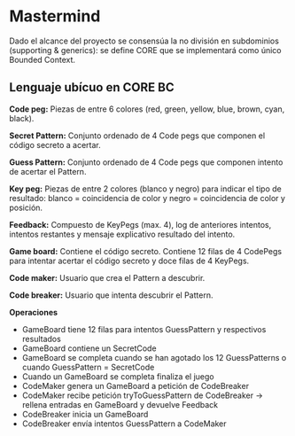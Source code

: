 # Mastermind

Dado el alcance del proyecto se consensúa la no división en subdominios (supporting & generics): se define CORE que se implementará como único Bounded Context.

## Lenguaje ubícuo en CORE BC

**Code peg:**
Piezas de entre 6 colores (red, green, yellow, blue, brown, cyan, black). 

**Secret Pattern:**
Conjunto ordenado de 4 Code pegs que componen el código secreto a acertar.

**Guess Pattern:**
Conjunto ordenado de 4 Code pegs que componen intento de acertar el Pattern.

**Key peg:**
Piezas de entre 2 colores (blanco y negro) para indicar el tipo de resultado: blanco = coincidencia de color y negro = coincidencia de color y posición.

**Feedback:**
Compuesto de KeyPegs (max. 4), log de anteriores intentos, intentos restantes y mensaje explicativo resultado del intento.

**Game board:**
Contiene el código secreto.
Contiene 12 filas de 4 CodePegs para intentar acertar el código secreto y doce filas de 4 KeyPegs. 

**Code maker:**
Usuario que crea el Pattern a descubrir. 

**Code breaker:**
Usuario que intenta descubrir el Pattern.


**Operaciones**

- GameBoard tiene 12 filas para intentos GuessPattern y respectivos resultados 
- GameBoard contiene un SecretCode
- GameBoard se completa cuando se han agotado los 12 GuessPatterns o cuando GuessPattern = SecretCode
- Cuando un GameBoard se completa finaliza el juego
- CodeMaker genera un GameBoard a petición de CodeBreaker
- CodeMaker recibe petición tryToGuessPattern de CodeBreaker -> rellena entradas en GameBoard y devuelve Feedback
- CodeBreaker inicia un GameBoard
- CodeBreaker envía intentos GuessPattern a CodeMaker
